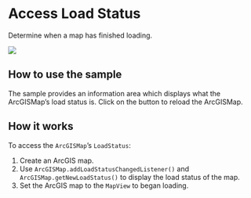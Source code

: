 # Access Load Status

Determine when a map has finished loading.

![](AccessLoadStatus.png)

## How to use the sample

The sample provides an information area which displays what the
ArcGISMap’s load status is. Click on the button to reload the ArcGISMap.

## How it works

To access the `ArcGISMap`’s `LoadStatus`:

1.  Create an ArcGIS map.
2.  Use `ArcGISMap.addLoadStatusChangedListener()` and
    `ArcGISMap.getNewLoadStatus()` to display the load status of the
    map.
3.  Set the ArcGIS map to the `MapView` to began loading.

